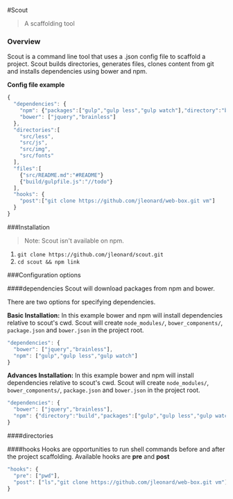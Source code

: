 #Scout
> A scaffolding tool

### Overview
Scout is a command line tool that uses a .json config file to scaffold a project. Scout builds directories, generates files, clones content from git and installs dependencies using bower and npm.

**Config file example**
```js
{
  "dependencies": {
    "npm": {"packages":["gulp","gulp less","gulp watch"],"directory":"build"},
    "bower": ["jquery","brainless"]
  },
  "directories":[
    "src/less",
    "src/js",
    "src/img",
    "src/fonts"
  ],
  "files":[
    {"src/README.md":"#README"}
    {"build/gulpfile.js":"//todo"}
  ],
  "hooks": {
    "post":["git clone https://github.com/jleonard/web-box.git vm"]
  }
}
```

###Installation
> Note: Scout isn't available on npm.

1. ```git clone https://github.com/jleonard/scout.git```
2. ```cd scout && npm link```

###Configuration options

####dependencies
Scout will download packages from npm and bower. 

There are two options for specifying dependencies.

**Basic Installation:** In this example bower and npm will install dependencies relative to scout's cwd. Scout will create ``node_modules/``, ``bower_components/``, ``package.json`` and ``bower.json`` in the project root.
```js
"dependencies": {
  "bower": ["jquery","brainless"],
  "npm": ["gulp","gulp less","gulp watch"]
}
```

**Advances Installation:** In this example bower and npm will install dependencies relative to scout's cwd. Scout will create ``node_modules/``, ``bower_components/``, ``package.json`` and ``bower.json`` in the project root.
```js
"dependencies": {
  "bower": ["jquery","brainless"],
  "npm": {"directory":"build","packages":["gulp","gulp less","gulp watch"]}
}
```

####directories


####hooks
Hooks are opportunities to run shell commands before and after the project scaffolding. Available hooks are **pre** and **post** 
```js
"hooks": {
  "pre": ["pwd"],
  "post": ["ls","git clone https://github.com/jleonard/web-box.git vm"]
}
```

